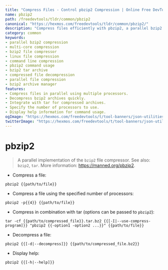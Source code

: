 ```yaml
---
title: "Compress Files - Control pbzip2 Compression | Online Free DevTools by Hexmos"
name: pbzip2
path: /freedevtools/tldr/common/pbzip2
canonical: "https://hexmos.com/freedevtools/tldr/common/pbzip2/"
description: "Compress files efficiently with pbzip2, a parallel bzip2 implementation. Achieve faster compression rates with multi-core support. Free online tool, no registration required."
category: common
keywords:
- parallel bzip2 compression
- multi-core compression
- bzip2 file compressor
- linux file compression
- command line compression
- pbzip2 command usage
- bzip2 tar archive
- compressed file decompression
- parallel file compression
- bzip2 archive manager
features:
- Compress files in parallel using multiple processors.
- Decompress bzip2 archives quickly.
- Integrate with tar for compressed archives.
- Specify the number of processors to use.
- Display help information for command usage.
ogImage: "https://hexmos.com/freedevtools/t/tool-banners/json-utilities-banner.png"
twitterImage: "https://hexmos.com/freedevtools/t/tool-banners/json-utilities-banner.png"
---
```


# pbzip2

> A parallel implementation of the `bzip2` file compressor.
> See also: `bzip2`, `tar`.
> More information: <https://manned.org/pbzip2>.

- Compress a file:

`pbzip2 {{path/to/file}}`

- Compress a file using the specified number of processors:

`pbzip2 -p{{4}} {{path/to/file}}`

- Compress in combination with tar (options can be passed to `pbzip2`):

`tar -cf {{path/to/compressed_file}}.tar.bz2 {{[-I|--use-compress-program]}} "pbzip2 {{-option1 -option2 ...}}" {{path/to/file}}`

- Decompress a file:

`pbzip2 {{[-d|--decompress]}} {{path/to/compressed_file.bz2}}`

- Display help:

`pbzip2 {{[-h|--help]}}`
